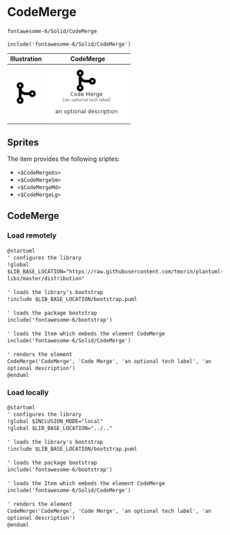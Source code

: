 # CodeMerge


```text
fontawesome-6/Solid/CodeMerge
```

```text
include('fontawesome-6/Solid/CodeMerge')
```



| Illustration | CodeMerge |
| :---: | :---: |
| ![illustration for Illustration](../../fontawesome-6/Solid/CodeMerge.png) | ![illustration for CodeMerge](../../fontawesome-6/Solid/CodeMerge.Local.png) |



## Sprites
The item provides the following sriptes:

- `<$CodeMergeXs>`
- `<$CodeMergeSm>`
- `<$CodeMergeMd>`
- `<$CodeMergeLg>`





## CodeMerge

### Load remotely
```plantuml
@startuml
' configures the library
!global $LIB_BASE_LOCATION="https://raw.githubusercontent.com/tmorin/plantuml-libs/master/distribution"

' loads the library's bootstrap
!include $LIB_BASE_LOCATION/bootstrap.puml

' loads the package bootstrap
include('fontawesome-6/bootstrap')

' loads the Item which embeds the element CodeMerge
include('fontawesome-6/Solid/CodeMerge')

' renders the element
CodeMerge('CodeMerge', 'Code Merge', 'an optional tech label', 'an optional description')
@enduml
```

### Load locally
```plantuml
@startuml
' configures the library
!global $INCLUSION_MODE="local"
!global $LIB_BASE_LOCATION="../.."

' loads the library's bootstrap
!include $LIB_BASE_LOCATION/bootstrap.puml

' loads the package bootstrap
include('fontawesome-6/bootstrap')

' loads the Item which embeds the element CodeMerge
include('fontawesome-6/Solid/CodeMerge')

' renders the element
CodeMerge('CodeMerge', 'Code Merge', 'an optional tech label', 'an optional description')
@enduml
```

